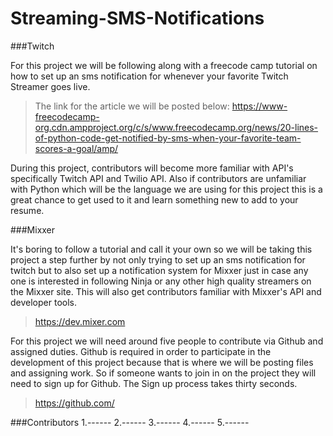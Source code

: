 # Streaming-SMS-Notifications
  
###Twitch 
 
For this project we will be following along with a freecode camp tutorial on how to set up an sms notification for whenever your favorite Twitch Streamer goes live. 
> The link for the article we will be posted below:
> https://www-freecodecamp-org.cdn.ampproject.org/c/s/www.freecodecamp.org/news/20-lines-of-python-code-get-notified-by-sms-when-your-favorite-team-scores-a-goal/amp/
 
During this project, contributors will become more familiar with API's specifically Twitch API and Twilio API. Also if contributors are unfamiliar with Python which will be the language we are using for this project this is a great chance to get used to it and learn something new to add to your resume.
 
###Mixxer
 
It's boring to follow a tutorial and call it your own so we will be taking this project a step further by not only trying to set up an sms notification for twitch but to also set up a notification system for Mixxer just in case any one is interested in following Ninja or any other high quality streamers on the Mixxer site. This will also get contributors familiar with Mixxer's API and developer tools.
 
>https://dev.mixer.com
 
For this project we will need around five people to contribute via Github and assigned duties. Github is required in order to participate in the development of this project because that is where we will be posting files and assigning work. So if someone wants to join in on the project they will need to sign up for Github. The Sign up process takes thirty seconds.
 
>https://github.com/
 
###Contributors 
1.------
2.------
3.------
4.------
5.------




